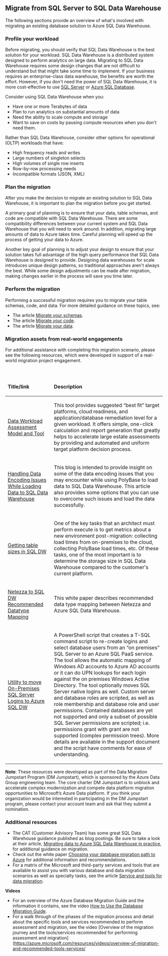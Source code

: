 ## Migrate from SQL Server to SQL Data Warehouse

The following sections provide an overview of what's involved with migrating an existing database solution to Azure SQL Data Warehouse.

### Profile your workload

Before migrating, you should verify that SQL Data Warehouse is the best solution for your workload. SQL Data Warehouse is a distributed system designed to perform analytics on large data. Migrating to SQL Data Warehouse requires some design changes that are not difficult to understand but that might take some time to implement. If your business requires an enterprise-class data warehouse, the benefits are worth the effort. However, if you don't need the power of SQL Data Warehouse, it is more cost-effective to use [SQL Server]( https://docs.microsoft.com/en-us/sql/sql-server/sql-server-technical-documentation?view=sql-server-2017) or [Azure SQL Database](https://azure.microsoft.com/services/sql-database/).

Consider using SQL Data Warehouse when you:

* Have one or more Terabytes of data
* Plan to run analytics on substantial amounts of data
* Need the ability to scale compute and storage
* Want to save on costs by pausing compute resources when you don't need them.

Rather than SQL Data Warehouse, consider other options for operational (OLTP) workloads that have:

* High frequency reads and writes
* Large numbers of singleton selects
* High volumes of single row inserts
* Row-by-row processing needs
* Incompatible formats (JSON, XML)

### Plan the migration

After you make the decision to migrate an existing solution to SQL Data Warehouse, it is important to plan the migration before you get started.

A primary goal of planning is to ensure that your data, table schemas, and code are compatible with SQL Data Warehouse. There are some compatibility differences between your current system and SQL Data Warehouse that you will need to work around. In addition, migrating large amounts of data to Azure takes time. Careful planning will speed up the process of getting your data to Azure.

Another key goal of planning is to adjust your design to ensure that your solution takes full advantage of the high query performance that SQL Data Warehouse is designed to provide. Designing data warehouses for scale introduces unique design patterns, so traditional approaches aren't always the best. While some design adjustments can be made after migration, making changes earlier in the process will save you time later.

### Perform the migration

Performing a successful migration requires you to migrate your table schemas, code, and data. For more detailed guidance on these topics, see:

* The article [Migrate your schemas](https://docs.microsoft.com/azure/sql-data-warehouse/sql-data-warehouse-migrate-schema).
* The article [Migrate your code](https://docs.microsoft.com/azure/sql-data-warehouse/sql-data-warehouse-migrate-schema).
* The article [Migrate your data](https://docs.microsoft.com/azure/sql-data-warehouse/sql-data-warehouse-migrate-data).

### Migration assets from real-world engagements

For additional assistance with completing this migration scenario, please see the following resources, which were developed in support of a real-world migration project engagement.

<br>
<table width="100%">
<thead>
<tr style="height: 35px;">
<td style="height: 35px;" width="18%">
<p><strong>Title/link</strong></p>
</td>
<td style="height: 35px;" width="59%">
<p><strong>Description</strong></p>
</td>
</tr>
</thead>
<tbody>
<tr style="height: 62px;">
<td style="height: 62px;" width="18%">
<p><a href="https://github.com/Microsoft/DataMigrationTeam/tree/master/Data%20Workload%20Assessment%20Model%20and%20Tool">Data Workload Assessment Model and Tool</a></p>
</td>
<td style="height: 62px;" width="59%">
<p>This tool provides suggested &ldquo;best fit&rdquo; target platforms, cloud readiness, and application/database remediation level for a given workload. It offers simple, one-click calculation and report generation that greatly helps to accelerate large estate assessments by providing and automated and uniform target platform decision process.</p>
</td>
</tr>
<tr style="height: 62.2px;">
<td style="height: 62.2px;" width="18%">
<p><a href="https://azure.microsoft.com/en-us/blog/handling-data-encoding-issues-while-loading-data-to-sql-data-warehouse/">Handling Data Encoding Issues While Loading Data to SQL Data Warehouse</a></p>
</td>
<td style="height: 62.2px;" width="59%">
<p>This blog is intended to provide insight on some of the data encoding issues that you may encounter while using PolyBase to load data to SQL Data Warehouse. This article also provides some options that you can use to overcome such issues and load the data successfully.</p>
</td>
</tr>
<tr style="height: 76px;">
<td style="height: 76px;" width="18%">
<p><a href="https://aka.ms/dmj-wp-tables-sqldw">Getting table sizes in SQL DW</a></p>
</td>
<td style="height: 76px;" width="59%">
<p>One of the key tasks that an architect must perform execute is to get metrics about a new environment post-migration: collecting load times from on-premises to the cloud, collecting PolyBase load times, etc. Of these tasks, one of the most important is to determine the storage size in SQL Data Warehouse compared to the customer's current platform.</p>
</td>
</tr>
<tr style="height: 48px;">
<td style="height: 48px;" width="18%">
<p><a href="https://aka.ms/dmj-wp-netezza-mapping">Netezza to SQL DW Recommended Datatype Mapping</a></p>
</td>
<td style="height: 48px;" width="59%">
<p>This white paper describes recommended data type mapping between Netezza and Azure SQL Data Warehouse.</p>
</td>
</tr>
<tr style="height: 62px;">
<td style="height: 62px;" width="18%">
<p><a href="https://github.com/Microsoft/DataMigrationTeam/tree/master/IP%20and%20Scripts/MoveLogins">Utility to move On-Premises SQL Server Logins to Azure SQL DW</a></p>
</td>
<td style="height: 62px;" width="59%">
<p>A PowerShell script that creates a T-SQL command script to re-create logins and select database users from an “on premises” SQL Server to an Azure SQL PaaS service. The tool allows the automatic mapping of Windows AD accounts to Azure AD accounts or it can do UPN lookups for each login against the on premises Windows Active Directory. The tool optionally moves SQL Server native logins as well. Custom server and database roles are scripted, as well as role membership and database role and user permissions. Contained databases are yet not supported and only a subset of possible SQL Server permissions are scripted; i.e. permissions grant with grant are not supported (complex permission trees). More details are available in the support document and the script have comments for ease of understanding.</p>
</td>
</tr>
</tbody>
</table>

**Note**: These resources were developed as part of the Data Migration Jumpstart Program (DM Jumpstart), which is sponsored by the Azure Data Group engineering team. The core charter DM Jumpstart is to unblock and accelerate complex modernization and compete data platform migration opportunities to Microsoft’s Azure Data platform. If you think your organization would be interested in participating in the DM Jumpstart program, please contact your account team and ask that they submit a nomination.

### Additional resources

* The CAT (Customer Advisory Team) has some great SQL Data Warehouse guidance published as blog postings. Be sure to take a look at their article, [Migrating data to Azure SQL Data Warehouse in practice]( https://blogs.msdn.microsoft.com/sqlcat/2016/08/18/migrating-data-to-azure-sql-data-warehouse-in-practice/), for additional guidance on migration.
* Check out the white paper [Choosing your database migration path to Azure](https://aka.ms/dbmigratewp) for additional information and recommendations.
* For a matrix of the Microsoft and third-party services and tools that are available to assist you with various database and data migration scenarios as well as specialty tasks, see the article [Service and tools for data migration](https://docs.microsoft.com/azure/dms/dms-tools-matrix).

**Videos**

* For an overview of the Azure Database Migration Guide and the information it contains, see the video [How to Use the Database Migration Guide](https://azure.microsoft.com/resources/videos/how-to-use-the-azure-database-migration-guide/).
* For a walk through of the phases of the migration process and detail about the specific tools and services recommended to perform assessment and migration, see the video [Overview of the migration journey and the tools/services recommended for performing assessment and migration](https://azure.microsoft.com/resources/videos/overview-of-migration-and-recommended-tools-services/
